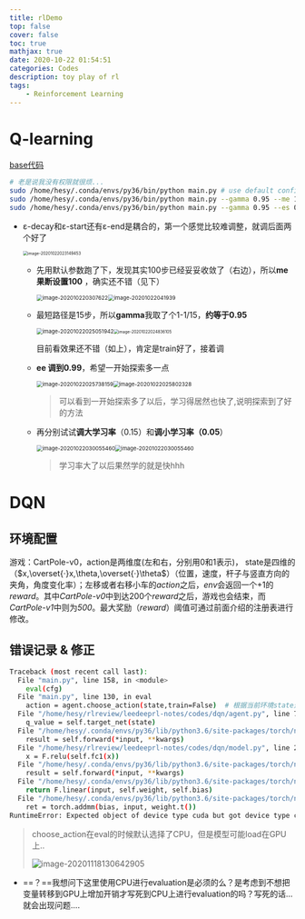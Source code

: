```yaml
---
title: rlDemo
top: false
cover: false
toc: true
mathjax: true
date: 2020-10-22 01:54:51
categories: Codes
description: toy play of rl
tags:
    - Reinforcement Learning
---
```




# Q-learning

[base代码](https://github.com/datawhalechina/leedeeprl-notes/blob/master/codes/Q-learning/main.py)

```bash
# 老是说我没有权限就很烦...
sudo /home/hesy/.conda/envs/py36/bin/python main.py # use default config  0.9,0.9,0.1,200,0.1,500
sudo /home/hesy/.conda/envs/py36/bin/python main.py --gamma 0.95 --me 100
sudo /home/hesy/.conda/envs/py36/bin/python main.py --gamma 0.95 --es 0.99 --me 100
```

* ε-decay和ε-start还有ε-end是耦合的，第一个感觉比较难调整，就调后面两个好了

	<img   src="https://gitee.com/HesyH/Image-Hosting/raw/master/image4typora/202010/22/031909-640019.png" alt="image-20201022023149453" style="zoom: 50%;" />

  * 先用默认参数跑了下，发现其实100步已经妥妥收敛了（右边），所以**me果断设置100** ，确实还不错（见下）
  
    <img src="https://gitee.com/HesyH/Image-Hosting/raw/master/image4typora/202010/22/030751-545506.png" alt="image-202010220307622" style="zoom: 67%;" /><img src="https://gitee.com/HesyH/Image-Hosting/raw/master/image4typora/202010/22/031416-949404.png" alt="image-20201022041939" style="zoom:67%;" />

  * 最短路径是15步，所以**gamma**我取了个1-1/15，**约等于0.95**
  
    <img src="https://gitee.com/HesyH/Image-Hosting/raw/master/image4typora/202010/22/025053-715031.png" alt="image-20201022025051942" style="zoom: 67%;" /><img src="https://gitee.com/HesyH/Image-Hosting/raw/master/image4typora/202010/22/031206-822872.png" alt="image-20201022024836105" style="zoom:50%;" />

    目前看效果还不错（如上），肯定是train好了，接着调

  * **ee 调到0.99**，希望一开始探索多一点

    <img src="https://gitee.com/HesyH/Image-Hosting/raw/master/image4typora/202010/22/031126-830561.png" alt="image-20201022025738159" style="zoom:67%;" /><img src="https://gitee.com/HesyH/Image-Hosting/raw/master/image4typora/202010/22/031206-89443.png" alt="image-20201022025802328" style="zoom:67%;" />
  
    > 可以看到一开始探索多了以后，学习得居然也快了,说明探索到了好的方法
  
  * 再分别试试**调大学习率**（0.15）和**调小学习率（0.05**）
  
    <img src="https://gitee.com/HesyH/Image-Hosting/raw/master/image4typora/202010/22/030056-455700.png" alt="image-20201022030055460" style="zoom:67%;" /><img src="https://gitee.com/HesyH/Image-Hosting/raw/master/image4typora/202010/22/030335-443486.png" alt="image-20201022030055460" style="zoom:67%;" />
  
    > 学习率大了以后果然学的就是快hhh 



# DQN

## 环境配置

游戏：CartPole-v0，action是两维度(左和右，分别用0和1表示)， state是四维的（$x,\overset{·}x,\theta,\overset{·}\theta$）（位置，速度，杆子与竖直方向的夹角，角度变化率）；左移或者右移小车的*action*之后，*env*会返回一个+1的*reward*。其中*CartPole-v0*中到达200个*reward*之后，游戏也会结束，而*CartPole-v1*中则为*500*。最大奖励（*reward*）阈值可通过前面介绍的注册表进行修改。



## 错误记录 & 修正

```bash
Traceback (most recent call last):
  File "main.py", line 158, in <module>
    eval(cfg)
  File "main.py", line 130, in eval
    action = agent.choose_action(state,train=False)  # 根据当前环境state选择action
  File "/home/hesy/rlreview/leedeeprl-notes/codes/dqn/agent.py", line 76, in choose_action
    q_value = self.target_net(state)
  File "/home/hesy/.conda/envs/py36/lib/python3.6/site-packages/torch/nn/modules/module.py", line 541, in __call__
    result = self.forward(*input, **kwargs)
  File "/home/hesy/rlreview/leedeeprl-notes/codes/dqn/model.py", line 29, in forward
    x = F.relu(self.fc1(x))
  File "/home/hesy/.conda/envs/py36/lib/python3.6/site-packages/torch/nn/modules/module.py", line 541, in __call__
    result = self.forward(*input, **kwargs)
  File "/home/hesy/.conda/envs/py36/lib/python3.6/site-packages/torch/nn/modules/linear.py", line 87, in forward
    return F.linear(input, self.weight, self.bias)
  File "/home/hesy/.conda/envs/py36/lib/python3.6/site-packages/torch/nn/functional.py", line 1370, in linear
    ret = torch.addmm(bias, input, weight.t())
RuntimeError: Expected object of device type cuda but got device type cpu for argument #2 'mat1' in call to _th_addmm
```

> choose_action在eval的时候默认选择了CPU，但是模型可能load在GPU上..
>
> ![image-20201118130642905](https://gitee.com/HesyH/Image-Hosting/raw/master/image4typora/202011/18/130645-532470.png)

 * ==？==我想问下这里使用CPU进行evaluation是必须的么？是考虑到不想把变量转移到GPU上增加开销才写死到CPU上进行evaluation的吗？写死的话...就会出现问题....

   



